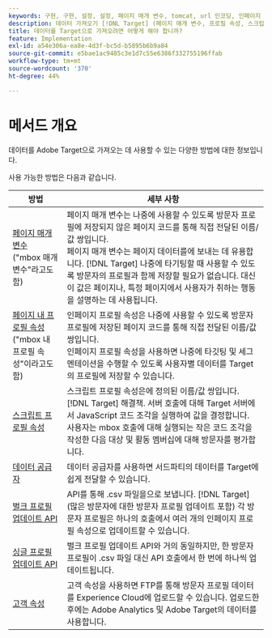 ```yaml
---
keywords: 구현, 구현, 설정, 설정, 페이지 매개 변수, tomcat, url 인코딩, 인페이지 프로필 속성, mbox 매개 변수, 인페이지 프로필 속성, 스크립트 프로필 속성, 벌크 프로필 업데이트 API, 단일 파일 업데이트 API, 고객 속성, 구현5, 구현6, 구현7, 구현8, 구현9, 구현0, 구현1, 구현2, 구현3, 구현4, 구현5, 데이터 공급자, dataprovider, 데이터 공급자
description: 데이터 가져오기 [!DNL Target] (페이지 매개 변수, 프로필 속성, 스크립트 프로필 속성, 데이터 공급자, 단일 및 벌크 프로필 업데이트 API, 고객 속성).
title: 데이터를 Target으로 가져오려면 어떻게 해야 합니까?
feature: Implementation
exl-id: a54e306a-ea8e-4d3f-bc5d-b5895b6b9a84
source-git-commit: e5bae1ac9485c3e1d7c55e6386f332755196ffab
workflow-type: tm+mt
source-wordcount: '370'
ht-degree: 44%

---
```


# 메서드 개요

데이터를 Adobe Target으로 가져오는 데 사용할 수 있는 다양한 방법에 대한 정보입니다.

사용 가능한 방법은 다음과 같습니다.

| 방법 | 세부 사항 |
| --- | --- |
| [페이지 매개 변수](page-parameters.md)<br />(&quot;mbox 매개 변수&quot;라고도 함) | 페이지 매개 변수는 나중에 사용할 수 있도록 방문자 프로필에 저장되지 않은 페이지 코드를 통해 직접 전달된 이름/값 쌍입니다.<br />페이지 매개 변수는 페이지 데이터를에 보내는 데 유용합니다. [!DNL Target] 나중에 타기팅할 때 사용할 수 있도록 방문자의 프로필과 함께 저장할 필요가 없습니다. 대신 이 값은 페이지나, 특정 페이지에서 사용자가 취하는 행동을 설명하는 데 사용됩니다. |
| [페이지 내 프로필 속성](in-page-profile-attributes.md)<br />(&quot;mbox 내 프로필 속성&quot;이라고도 함) | 인페이지 프로필 속성은 나중에 사용할 수 있도록 방문자 프로필에 저장된 페이지 코드를 통해 직접 전달된 이름/값 쌍입니다.<br />인페이지 프로필 속성을 사용하면 나중에 타깃팅 및 세그멘테이션을 수행할 수 있도록 사용자별 데이터를 Target의 프로필에 저장할 수 있습니다. |
| [스크립트 프로필 속성](script-profile-attributes.md) | 스크립트 프로필 속성은에 정의된 이름/값 쌍입니다. [!DNL Target] 해결책. 서버 호출에 대해 Target 서버에서 JavaScript 코드 조각을 실행하여 값을 결정합니다.<br />사용자는 mbox 호출에 대해 실행되는 작은 코드 조각을 작성한 다음 대상 및 활동 멤버십에 대해 방문자를 평가합니다. |
| [데이터 공급자](data-providers.md) | 데이터 공급자를 사용하면 서드파티의 데이터를 Target에 쉽게 전달할 수 있습니다. |
| [벌크 프로필 업데이트 API](bulk-profile-update-api.md) | API를 통해 .csv 파일을으로 보냅니다. [!DNL Target] (많은 방문자에 대한 방문자 프로필 업데이트 포함) 각 방문자 프로필은 하나의 호출에서 여러 개의 인페이지 프로필 속성으로 업데이트할 수 있습니다. |
| [싱글 프로필 업데이트 API](single-profile-update-api.md) | 벌크 프로필 업데이트 API와 거의 동일하지만, 한 방문자 프로필이 .csv 파일 대신 API 호출에서 한 번에 하나씩 업데이트됩니다. |
| [고객 속성](customer-attributes.md) | 고객 속성을 사용하면 FTP를 통해 방문자 프로필 데이터를 Experience Cloud에 업로드할 수 있습니다. 업로드한 후에는 Adobe Analytics 및 Adobe Target의 데이터를 사용합니다. |
